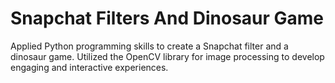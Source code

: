 # Snapchat Filters And Dinosaur Game
 Applied Python programming skills to create a Snapchat filter and a dinosaur game.
 Utilized the OpenCV library for image processing to develop engaging and interactive experiences. 
